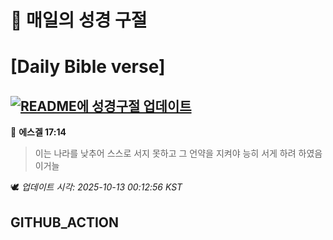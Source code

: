 # 🙏 매일의 성경 구절
# [Daily Bible verse]
## [![README에 성경구절 업데이트](https://github.com/DONGSUKA/first_test/actions/workflows/update-readme-bible.yml/badge.svg)](https://github.com/DONGSUKA/first_test/actions/workflows/update-readme-bible.yml)
<!-- START_BIBLE_VERSE -->
📖 **에스겔 17:14**
> 이는 나라를 낮추어 스스로 서지 못하고 그 언약을 지켜야 능히 서게 하려 하였음이거늘

🕊️ _업데이트 시각: 2025-10-13 00:12:56 KST_
  <!-- END_BIBLE_VERSE -->
## GITHUB_ACTION
